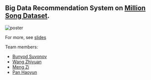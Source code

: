 ## Big Data Recommendation System on [Million Song Dataset](http://millionsongdataset.com).

![poster](poster.png)

For more, see [slides](Find_Next_Hit.pdf)

Team members:
- [Bunyod Suvonov](https://github.com/Bunyod-Suvonov)
- [Wang Zhiyuan](https://github.com/zhiyuan-251)
- [Meng Zi](https://github.com/yjlog)
- [Pan Haoyun](https://github.com/phyphyhhh)
